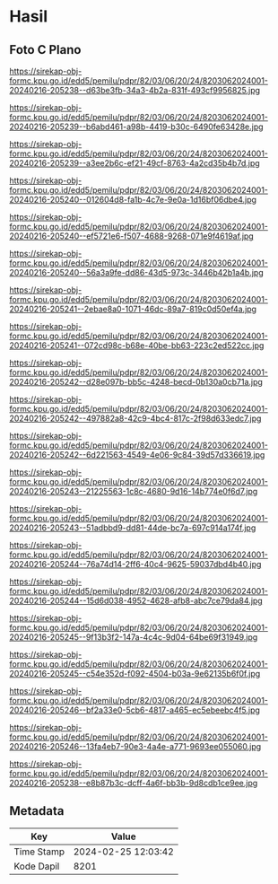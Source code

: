 # Hasil

## Foto C Plano

https://sirekap-obj-formc.kpu.go.id/edd5/pemilu/pdpr/82/03/06/20/24/8203062024001-20240216-205238--d63be3fb-34a3-4b2a-831f-493cf9956825.jpg

https://sirekap-obj-formc.kpu.go.id/edd5/pemilu/pdpr/82/03/06/20/24/8203062024001-20240216-205239--b6abd461-a98b-4419-b30c-6490fe63428e.jpg

https://sirekap-obj-formc.kpu.go.id/edd5/pemilu/pdpr/82/03/06/20/24/8203062024001-20240216-205239--a3ee2b6c-ef21-49cf-8763-4a2cd35b4b7d.jpg

https://sirekap-obj-formc.kpu.go.id/edd5/pemilu/pdpr/82/03/06/20/24/8203062024001-20240216-205240--012604d8-fa1b-4c7e-9e0a-1d16bf06dbe4.jpg

https://sirekap-obj-formc.kpu.go.id/edd5/pemilu/pdpr/82/03/06/20/24/8203062024001-20240216-205240--ef5721e6-f507-4688-9268-071e9f4619af.jpg

https://sirekap-obj-formc.kpu.go.id/edd5/pemilu/pdpr/82/03/06/20/24/8203062024001-20240216-205240--56a3a9fe-dd86-43d5-973c-3446b42b1a4b.jpg

https://sirekap-obj-formc.kpu.go.id/edd5/pemilu/pdpr/82/03/06/20/24/8203062024001-20240216-205241--2ebae8a0-1071-46dc-89a7-819c0d50ef4a.jpg

https://sirekap-obj-formc.kpu.go.id/edd5/pemilu/pdpr/82/03/06/20/24/8203062024001-20240216-205241--072cd98c-b68e-40be-bb63-223c2ed522cc.jpg

https://sirekap-obj-formc.kpu.go.id/edd5/pemilu/pdpr/82/03/06/20/24/8203062024001-20240216-205242--d28e097b-bb5c-4248-becd-0b130a0cb71a.jpg

https://sirekap-obj-formc.kpu.go.id/edd5/pemilu/pdpr/82/03/06/20/24/8203062024001-20240216-205242--497882a8-42c9-4bc4-817c-2f98d633edc7.jpg

https://sirekap-obj-formc.kpu.go.id/edd5/pemilu/pdpr/82/03/06/20/24/8203062024001-20240216-205242--6d221563-4549-4e06-9c84-39d57d336619.jpg

https://sirekap-obj-formc.kpu.go.id/edd5/pemilu/pdpr/82/03/06/20/24/8203062024001-20240216-205243--21225563-1c8c-4680-9d16-14b774e0f6d7.jpg

https://sirekap-obj-formc.kpu.go.id/edd5/pemilu/pdpr/82/03/06/20/24/8203062024001-20240216-205243--51adbbd9-dd81-44de-bc7a-697c914a174f.jpg

https://sirekap-obj-formc.kpu.go.id/edd5/pemilu/pdpr/82/03/06/20/24/8203062024001-20240216-205244--76a74d14-2ff6-40c4-9625-59037dbd4b40.jpg

https://sirekap-obj-formc.kpu.go.id/edd5/pemilu/pdpr/82/03/06/20/24/8203062024001-20240216-205244--15d6d038-4952-4628-afb8-abc7ce79da84.jpg

https://sirekap-obj-formc.kpu.go.id/edd5/pemilu/pdpr/82/03/06/20/24/8203062024001-20240216-205245--9f13b3f2-147a-4c4c-9d04-64be69f31949.jpg

https://sirekap-obj-formc.kpu.go.id/edd5/pemilu/pdpr/82/03/06/20/24/8203062024001-20240216-205245--c54e352d-f092-4504-b03a-9e62135b6f0f.jpg

https://sirekap-obj-formc.kpu.go.id/edd5/pemilu/pdpr/82/03/06/20/24/8203062024001-20240216-205246--bf2a33e0-5cb6-4817-a465-ec5ebeebc4f5.jpg

https://sirekap-obj-formc.kpu.go.id/edd5/pemilu/pdpr/82/03/06/20/24/8203062024001-20240216-205246--13fa4eb7-90e3-4a4e-a771-9693ee055060.jpg

https://sirekap-obj-formc.kpu.go.id/edd5/pemilu/pdpr/82/03/06/20/24/8203062024001-20240216-205238--e8b87b3c-dcff-4a6f-bb3b-9d8cdb1ce9ee.jpg


## Metadata

| Key        | Value               |
| ---------- | ------------------- |
| Time Stamp | 2024-02-25 12:03:42 |
| Kode Dapil | 8201                |




